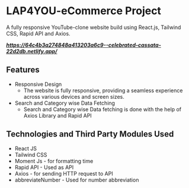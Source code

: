﻿# LAP4YOU-eCommerce Project

A fully responsive YouTube-clone website build using React.js, Tailwind CSS, Rapid API and Axios.

***https://64c4b3a274848a413203a6c9--celebrated-cassata-22d2db.netlify.app/***

## Features

- Responsive Design
  - The website is fully responsive, providing a seamless experience across various devices and screen sizes.
- Search and Category wise Data Fetching
  - Search and Category wise Data fetching is done with the help of Axios Library and Rapid API

## Technologies and Third Party Modules Used

- React JS
- Tailwind CSS
- Moment Js - for formatting time
- Rapid API - Used as API
- Axios - for sending HTTP request to API
- abbreviateNumber - Used for number abbreviation
